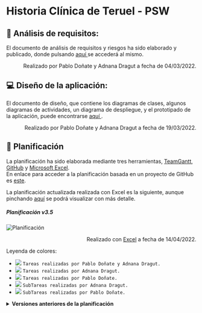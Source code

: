 # Historia Clínica de Teruel - PSW

:mag_right: Análisis de requisitos:
 ---
<p> El documento de análisis de requisitos y riesgos ha sido elaborado y publicado, donde pulsando <a href="https://github.com/800710/ProyectoSoftware21-22/blob/main/Documentacion/documento-analisis.pdf"> aquí </a> se accederá al mismo.</p>
<p align="right"> Realizado por Pablo Doñate y Adnana Dragut a fecha de 04/03/2022.</p>

:computer: Diseño de la aplicación:
 ---
<p> El documento de diseño, que contiene los diagramas de clases, algunos diagramas de actividades, un diagrama de despliegue, y el prototipado de la aplicación, puede encontrarse <a href="https://github.com/800710/ProyectoSoftware21-22/blob/main/Documentacion/documento-diseño.pdf"> aquí </a>.</p>
<p align="right"> Realizado por Pablo Doñate y Adnana Dragut a fecha de 19/03/2022.</p>

 :calendar: Planificación
---
La planificación ha sido elaborada mediante tres herramientas, <a href="https://prod.teamgantt.com">TeamGantt</a>, <a href="https://github.com">GitHub</a> y <a href="https://www.microsoft.com/es-es/microsoft-365/excel">Microsoft Excel</a>. <br />
En enlace para acceder a la planificación basada en un proyecto de GitHub es <a href="https://github.com/users/pablodonav/projects/1">este</a>.<br />

La planificación actualizada realizada con Excel es la siguiente, aunque pinchando <a href="https://github.com/800710/ProyectoSoftware21-22/blob/main/Planificacion/planificacionv3.5.png"> aquí</a> se podrá visualizar con más detalle.<br>
##### Planificación v3.5

![Planificación](https://github.com/800710/ProyectoSoftware21-22/blob/main/Planificacion/planificacionv3.5.png)
<p align="right">Realizado con <a href="https://www.microsoft.com/es-es/microsoft-365/excel">Excel</a> a fecha de 14/04/2022.</p>

Leyenda de colores:

- ![](https://via.placeholder.com/15/DF8FFF/000000?text=+) `Tareas realizadas por Pablo Doñate y Adnana Dragut.`
- ![](https://via.placeholder.com/15/FF1694/000000?text=+) `Tareas realizadas por Adnana Dragut.`
- ![](https://via.placeholder.com/15/A50B5E/000000?text=+) `Tareas realizadas por Pablo Doñate.`
- ![](https://via.placeholder.com/15/CD4C4C/000000?text=+) `SubTareas realizadas por Adnana Dragut.`
- ![](https://via.placeholder.com/15/CEE35C/000000?text=+) `SubTareas realizadas por Pablo Doñate.`

<details closed>
    <summary> <b> Versiones anteriores de la planificación </b> </summary>
    <ul>
      <h5> Planificación v3.4 </h5>
      <img src="https://github.com/800710/ProyectoSoftware21-22/blob/main/Planificacion/planificacionv3.4.png">
      <p align="right">Realizado con <a href="https://www.microsoft.com/es-es/microsoft-365/excel">Excel</a> a fecha de 09/04/2022.</p>
      <h5> Planificación v3.3 </h5>
      <img src="https://github.com/800710/ProyectoSoftware21-22/blob/main/Planificacion/planificacionv3.3.png">
      <p align="right">Realizado con <a href="https://www.microsoft.com/es-es/microsoft-365/excel">Excel</a> a fecha de 05/04/2022.</p>
      <h5> Planificación v3.2 </h5>
      <img src="https://github.com/800710/ProyectoSoftware21-22/blob/main/Planificacion/planificacionv3.2.png">
      <p align="right">Realizado con <a href="https://www.microsoft.com/es-es/microsoft-365/excel">Excel</a> a fecha de 29/03/2022.</p>
      <h5> Planificación v3.1 </h5>
      <img src="https://github.com/800710/ProyectoSoftware21-22/blob/main/Planificacion/planificacionv3.1.png">
      <p align="right">Realizado con <a href="https://www.microsoft.com/es-es/microsoft-365/excel">Excel</a> a fecha de 19/03/2022.</p>
      <h5> Planificación v3.0 </h5>
      <img src="https://github.com/800710/ProyectoSoftware21-22/blob/main/Planificacion/planificacionv3.0.png">
      <p align="right">Realizado con <a href="https://www.microsoft.com/es-es/microsoft-365/excel">Excel</a> a fecha de 15/03/2022.</p>
      <h5> Planificación v2.0 </h5>
      <img src="https://github.com/800710/ProyectoSoftware21-22/blob/main/Planificacion/planificacionv2.0.png">
      <p align="right">Realizado con <a href="https://prod.teamgantt.com">TeamGantt</a> a fecha de 02/03/2022.</p>
      <h5> Planificación v1.0 </h5>
      <img src="https://github.com/800710/ProyectoSoftware21-22/blob/main/Planificacion/planificacionv1.0.png">
      <p align="right">Realizado con <a href="https://prod.teamgantt.com">TeamGantt</a> a fecha de 28/02/2022.</p>
    </ul> 
</details>
